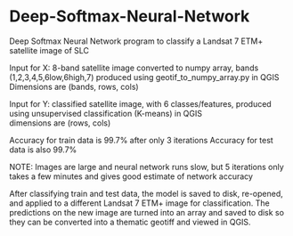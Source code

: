# Deep-Softmax-Neural-Network

Deep Softmax Neural Network program to classify a Landsat 7 ETM+ satellite image of SLC

Input for X:
8-band satellite image converted to numpy array, bands (1,2,3,4,5,6low,6high,7)
produced using geotif_to_numpy_array.py in QGIS
Dimensions are (bands, rows, cols)

Input for Y:
classified satellite image, with 6 classes/features, produced using unsupervised
classification (K-means) in QGIS  
dimensions are (rows, cols)  

Accuracy for train data is 99.7% after only 3 iterations
Accuracy for test data is also 99.7%

NOTE: Images are large and neural network runs slow, but 5 iterations only takes
a few minutes and gives good estimate of network accuracy

After classifying train and test data, the model is saved to disk, re-opened,
and applied to a different Landsat 7 ETM+ image for classification.
The predictions on the new image are turned into an array and saved to disk
so they can be converted into a thematic geotiff and viewed in QGIS.
